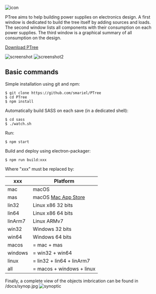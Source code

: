 ![icon](https://raw.githubusercontent.com/smariel/PTree/master/icons/png/128x128.png)

PTree aims to help building power supplies on electronics design.
A first window is dedicated to build the tree itself by adding sources and loads.
The second window lists all components with their consumption on each power supplies.
The third window is a graphical summary of all consumption on the design.

[Download PTree](https://github.com/smariel/PTree/releases)

![screenshot](https://raw.githubusercontent.com/smariel/PTree/master/docs/screenshot.png)
![screenshot2](https://raw.githubusercontent.com/smariel/PTree/master/docs/screenshot2.png)

## Basic commands
Simple installation using git and npm:

    $ git clone https://github.com/smariel/PTree
    $ cd PTree
    $ npm install

Automatically build SASS on each save (in a dedicated shell):

    $ cd sass
    $ ./watch.sh

Run:

    $ npm start

Build and deploy using electron-packager:

    $ npm run build:xxx

Where "xxx" must be replaced by:

| xxx     | Platform                  |
| ------- | ------------------------- |
| mac     | macOS                     |
| mas     | macOS [Mac App Store](https://electron.atom.io/docs/tutorial/mac-app-store-submission-guide/)  |
| lin32   | Linux x86 32 bits         |
| lin64   | Linux x86 64 bits         |
| linArm7 | Linux ARMv7               |
| win32   | Windows 32 bits           |
| win64   | Windows 64 bits           |
| macos   | = mac + mas               |
| windows | = win32 + win64           |
| linux   | = lin32 + lin64 + linArm7 |
| all     | = macos + windows + linux |

Finally, a complete view of the objects imbrication can be found in /docs/synop.jpg
![synoptic](https://raw.githubusercontent.com/smariel/PTree/master/docs/synop.jpg)
